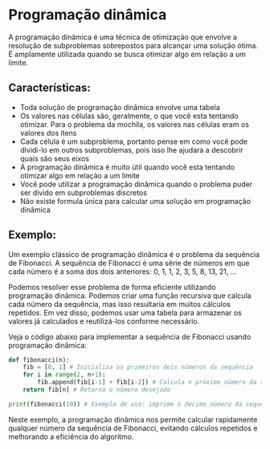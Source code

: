 # Programação dinâmica

A programação dinâmica é uma técnica de otimização que envolve a resolução de subproblemas sobrepostos para alcançar uma solução ótima. É amplamente utilizada quando se busca otimizar algo em relação a um limite.

## Características:

- Toda solução de programação dinâmica envolve uma tabela
- Os valores nas células são, geralmente, o que você esta tentando otimizar. Para o problema da mochila, os valores nas células eram os valores dos itens
- Cada célula é um subproblema, portanto pense em como você pode dividi-lo em outros subproblemas, pois isso lhe ajudara a descobrir quais são seus eixos
- A programação dinâmica é muito útil quando você esta tentando otimizar algo em relação a um limite
- Você pode utilizar a programação dinâmica quando o problema puder ser divido em subproblemas discretos
- Não existe formula única para calcular uma solução em programação dinâmica

## Exemplo:

Um exemplo clássico de programação dinâmica é o problema da sequência de Fibonacci. A sequência de Fibonacci é uma série de números em que cada número é a soma dos dois anteriores: 0, 1, 1, 2, 3, 5, 8, 13, 21, ...

Podemos resolver esse problema de forma eficiente utilizando programação dinâmica. Podemos criar uma função recursiva que calcula cada número da sequência, mas isso resultaria em muitos cálculos repetidos. Em vez disso, podemos usar uma tabela para armazenar os valores já calculados e reutilizá-los conforme necessário.

Veja o código abaixo para implementar a sequência de Fibonacci usando programação dinâmica:

```python
def fibonacci(n):
    fib = [0, 1] # Inicializa os primeiros dois números da sequência
    for i in range(2, n+1):
        fib.append(fib[i-1] + fib[i-2]) # Calcula o próximo número da sequência
    return fib[n] # Retorna o número desejado

print(fibonacci(10)) # Exemplo de uso: imprime o décimo número da sequência de Fibonacci

```

Neste exemplo, a programação dinâmica nos permite calcular rapidamente qualquer número da sequência de Fibonacci, evitando cálculos repetidos e melhorando a eficiência do algoritmo.
